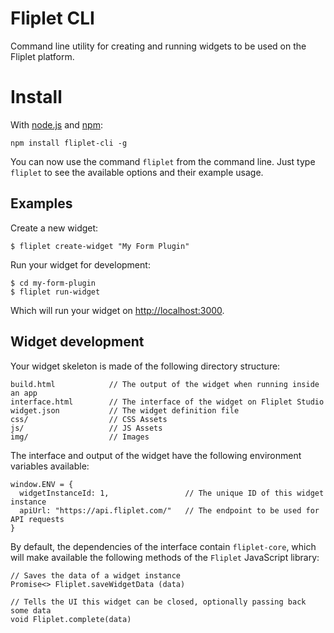 # Fliplet CLI
Command line utility for creating and running widgets to be used on the Fliplet platform.

# Install
With [node.js](http://nodejs.org/) and [npm](http://github.com/isaacs/npm):

```
npm install fliplet-cli -g
```

You can now use the command `fliplet` from the command line. Just type `fliplet` to see the available options and their example usage.

## Examples

Create a new widget:

```
$ fliplet create-widget "My Form Plugin"
```

Run your widget for development:

```
$ cd my-form-plugin
$ fliplet run-widget
```

Which will run your widget on [http://localhost:3000](http://localhost:3000).

## Widget development

Your widget skeleton is made of the following directory structure:

```
build.html            // The output of the widget when running inside an app
interface.html        // The interface of the widget on Fliplet Studio
widget.json           // The widget definition file
css/                  // CSS Assets
js/                   // JS Assets
img/                  // Images
```

The interface and output of the widget have the following environment variables available:

```
window.ENV = {
  widgetInstanceId: 1,                 // The unique ID of this widget instance
  apiUrl: "https://api.fliplet.com/"   // The endpoint to be used for API requests
}
```

By default, the dependencies of the interface contain `fliplet-core`, which will make available the following methods of the `Fliplet` JavaScript library:

```
// Saves the data of a widget instance
Promise<> Fliplet.saveWidgetData (data)

// Tells the UI this widget can be closed, optionally passing back some data
void Fliplet.complete(data)
```
